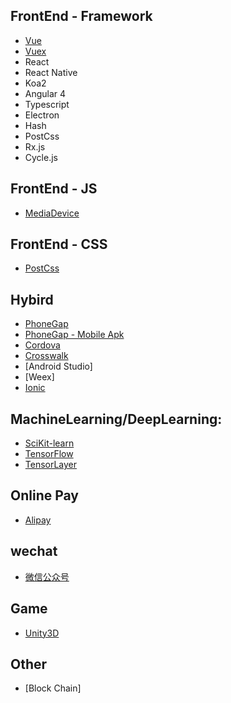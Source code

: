 ## FrontEnd - Framework
- [Vue](https://cn.vuejs.org/)
- [Vuex](https://vuex.vuejs.org/zh-cn/state.html)
- React
- React Native
- Koa2
- Angular 4
- Typescript
- Electron
- Hash
- PostCss
- Rx.js
- Cycle.js

## FrontEnd - JS
- [MediaDevice](https://developer.mozilla.org/en-US/docs/Web/API/MediaDevices)

## FrontEnd - CSS
- [PostCss]()

## Hybird
- [PhoneGap](http://docs.phonegap.com/getting-started/)
- [PhoneGap - Mobile Apk](https://github.com/phonegap/phonegap-app-developer/tree/master/resources/release)
- [Cordova](http://cordova.axuer.com/)
- [Crosswalk](https://crosswalk-project.org/documentation/cordova.html)
- [Android Studio]
- [Weex]
- [Ionic](https://ionicframework.com/)

## MachineLearning/DeepLearning:
- [SciKit-learn](http://scikit-learn.org/stable/)
- [TensorFlow](http://wiki.jikexueyuan.com/project/tensorflow-zh/)
- [TensorLayer](http://tensorlayercn.readthedocs.io/zh/latest/)

## Online Pay
- [Alipay](https://docs.open.alipay.com/200/)

## wechat
- [微信公众号](https://mp.weixin.qq.com/wiki?t=resource/res_main&id=mp1445241432)

## Game
- [Unity3D](https://unity3d.com/)

## Other
- [Block Chain]
